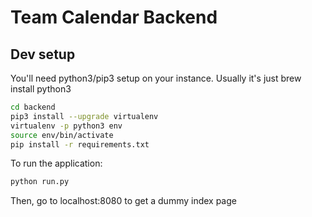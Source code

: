 
# Team Calendar Backend

## Dev setup

You'll need python3/pip3 setup on your instance.
Usually it's just brew install python3

```bash
cd backend
pip3 install --upgrade virtualenv
virtualenv -p python3 env
source env/bin/activate
pip install -r requirements.txt
```

To run the application:

```bash
python run.py
```

Then, go to localhost:8080 to get a dummy index page
